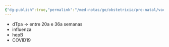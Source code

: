 ```yaml
---
{"dg-publish":true,"permalink":"/med-notas/go/obstetricia/pre-natal/vacinacao-na-gestacao/"}
---
```


- dTpa -> entre 20a e 36a semanas
- influenza
- hepB
- COVID19